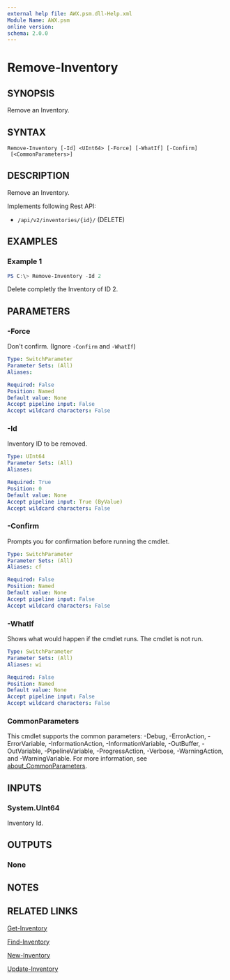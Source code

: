 ```yaml
---
external help file: AWX.psm.dll-Help.xml
Module Name: AWX.psm
online version:
schema: 2.0.0
---
```


# Remove-Inventory

## SYNOPSIS
Remove an Inventory.

## SYNTAX

```
Remove-Inventory [-Id] <UInt64> [-Force] [-WhatIf] [-Confirm]
 [<CommonParameters>]
```

## DESCRIPTION
Remove an Inventory.

Implements following Rest API:  
- `/api/v2/inventories/{id}/` (DELETE)

## EXAMPLES

### Example 1
```powershell
PS C:\> Remove-Inventory -Id 2
```

Delete completly the Inventory of ID 2.

## PARAMETERS

### -Force
Don't confirm. (Ignore `-Confirm` and `-WhatIf`)

```yaml
Type: SwitchParameter
Parameter Sets: (All)
Aliases:

Required: False
Position: Named
Default value: None
Accept pipeline input: False
Accept wildcard characters: False
```

### -Id
Inventory ID to be removed.

```yaml
Type: UInt64
Parameter Sets: (All)
Aliases:

Required: True
Position: 0
Default value: None
Accept pipeline input: True (ByValue)
Accept wildcard characters: False
```

### -Confirm
Prompts you for confirmation before running the cmdlet.

```yaml
Type: SwitchParameter
Parameter Sets: (All)
Aliases: cf

Required: False
Position: Named
Default value: None
Accept pipeline input: False
Accept wildcard characters: False
```

### -WhatIf
Shows what would happen if the cmdlet runs.
The cmdlet is not run.

```yaml
Type: SwitchParameter
Parameter Sets: (All)
Aliases: wi

Required: False
Position: Named
Default value: None
Accept pipeline input: False
Accept wildcard characters: False
```

### CommonParameters
This cmdlet supports the common parameters: -Debug, -ErrorAction, -ErrorVariable, -InformationAction, -InformationVariable, -OutBuffer, -OutVariable, -PipelineVariable, -ProgressAction, -Verbose, -WarningAction, and -WarningVariable. For more information, see [about_CommonParameters](http://go.microsoft.com/fwlink/?LinkID=113216).

## INPUTS

### System.UInt64
Inventory Id.

## OUTPUTS

### None
## NOTES

## RELATED LINKS

[Get-Inventory](Get-Inventory.md)

[Find-Inventory](Find-Inventory.md)

[New-Inventory](New-Inventory.md)

[Update-Inventory](Update-Inventory.md)
